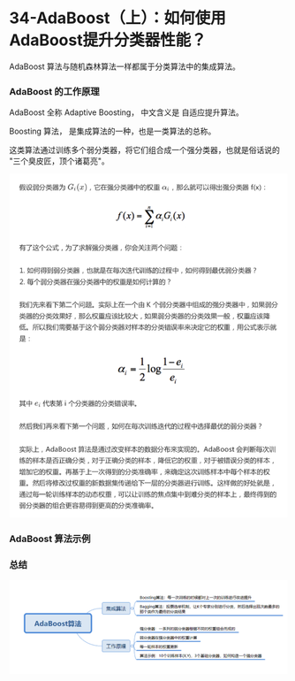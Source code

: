 # 34-AdaBoost（上）：如何使用AdaBoost提升分类器性能？

AdaBoost 算法与随机森林算法一样都属于分类算法中的集成算法。





### AdaBoost 的工作原理

AdaBoost 全称 Adaptive Boosting， 中文含义是 自适应提升算法。



Boosting 算法， 是集成算法的一种，也是一类算法的总称。

这类算法通过训练多个弱分类器，将它们组合成一个强分类器，也就是俗话说的 "三个臭皮匠，顶个诸葛亮"。



![image-20190909161649744](./images/image-20190909161649744.png)



### AdaBoost 算法示例



### 总结



![image-20190909161825993](./images/image-20190909161825993.png)

